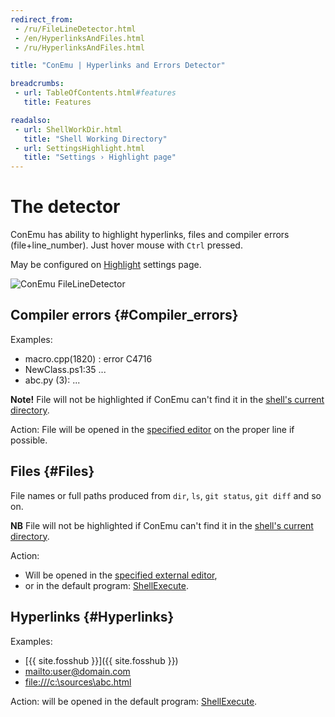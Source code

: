 ```yaml
---
redirect_from:
 - /ru/FileLineDetector.html
 - /en/HyperlinksAndFiles.html
 - /ru/HyperlinksAndFiles.html

title: "ConEmu | Hyperlinks and Errors Detector"

breadcrumbs:
 - url: TableOfContents.html#features
   title: Features

readalso:
 - url: ShellWorkDir.html
   title: "Shell Working Directory"
 - url: SettingsHighlight.html
   title: "Settings › Highlight page"
---
```


# The detector

ConEmu has ability to highlight hyperlinks, files and compiler errors (file+line_number).
Just hover mouse with `Ctrl` pressed.

May be configured on [Highlight](SettingsHighlight.html) settings page.


![ConEmu FileLineDetector](/img/ConEmuFileLineHL.png)



## Compiler errors   {#Compiler_errors}


Examples:

* macro.cpp(1820) : error C4716
* NewClass.ps1:35 ...
* abc.py (3): ...

**Note!** File will not be highlighted if ConEmu can't find it in the [shell's current directory](ShellWorkDir.html).

Action: File will be opened in the [specified editor](SettingsHighlight.html) on the proper line if possible.



## Files   {#Files}

File names or full paths produced from `dir`, `ls`, `git status`, `git diff` and so on.

**NB** File will not be highlighted if ConEmu can't find it in the
[shell's current directory](ShellWorkDir.html).

Action:

* Will be opened in the [specified external editor](SettingsHighlight.html),
* or in the default program: [ShellExecute](http://msdn.microsoft.com/en-us/library/windows/desktop/bb762153.aspx).



## Hyperlinks   {#Hyperlinks}

Examples:

* [{{ site.fosshub }}]({{ site.fosshub }})
* [mailto:user@domain.com](mailto:user@domain.com)
* [file:///c:\\sources\\abc.html](file:///c:\\sources\\abc.html)

Action: will be opened in the default program:
[ShellExecute](http://msdn.microsoft.com/en-us/library/windows/desktop/bb762153.aspx).
